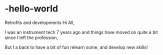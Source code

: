 # -hello-world
Retrofits and developments
Hi All,

I was an instrument tech 7 years ago and things have moved on quite a bit since I left the profession,

But I a back to have a bit of fun relearn some, and develop new skills!
